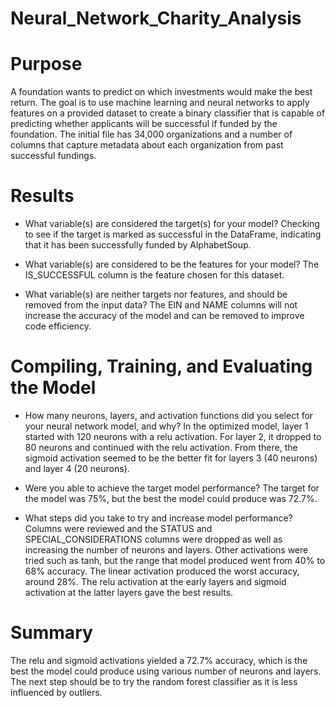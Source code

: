# Neural_Network_Charity_Analysis

# Purpose

A foundation wants to predict on which investments would make the best return. The goal is to use machine learning and neural networks to apply features on a provided dataset to create a binary classifier that is capable of predicting whether applicants will be successful if funded by the foundation. The initial file has 34,000 organizations and a number of columns that capture metadata about each organization from past successful fundings.

# Results

* What variable(s) are considered the target(s) for your model?
Checking to see if the target is marked as successful in the DataFrame, indicating that it has been successfully funded by AlphabetSoup.

* What variable(s) are considered to be the features for your model?
The IS_SUCCESSFUL column is the feature chosen for this dataset.

* What variable(s) are neither targets nor features, and should be removed from the input data?
The EIN and NAME columns will not increase the accuracy of the model and can be removed to improve code efficiency.

# Compiling, Training, and Evaluating the Model

* How many neurons, layers, and activation functions did you select for your neural network model, and why?
In the optimized model, layer 1 started with 120 neurons with a relu activation. For layer 2, it dropped to 80 neurons and continued with the relu activation. From there, the sigmoid activation seemed to be the better fit for layers 3 (40 neurons) and layer 4 (20 neurons).

* Were you able to achieve the target model performance?
The target for the model was 75%, but the best the model could produce was 72.7%.

* What steps did you take to try and increase model performance?
Columns were reviewed and the STATUS and SPECIAL_CONSIDERATIONS columns were dropped as well as increasing the number of neurons and layers. Other activations were tried such as tanh, but the range that model produced went from 40% to 68% accuracy. The linear activation produced the worst accuracy, around 28%. The relu activation at the early layers and sigmoid activation at the latter layers gave the best results.


# Summary


The relu and sigmoid activations yielded a 72.7% accuracy, which is the best the model could produce using various number of neurons and layers. The next step should be to try the random forest classifier as it is less influenced by outliers.
